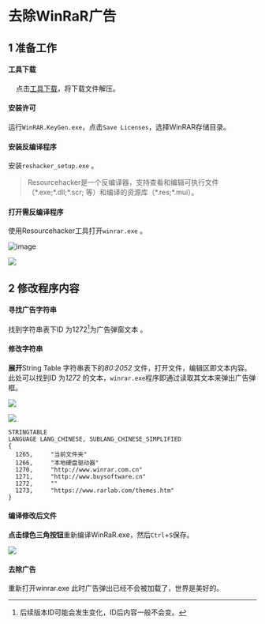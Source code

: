 # 去除WinRaR广告



## [](#) 1 准备工作

#### 工具下载

    点击[工具下载](/WinRAR/WinRAR去除广告.rar)，将下载文件解压。

#### 安装许可
  运行`WinRAR.KeyGen.exe`，点击`Save Licenses`，选择WinRAR存储目录。  

#### 安装反编译程序
  安装`reshacker_setup.exe`  。  

> Resourcehacker是一个反编译器，支持查看和编辑可执行文件（\*.exe;\*.dll;\*.scr; 等）和编译的资源库（\*.res;\*.mui）。  

#### 打开需反编译程序
使用Resourcehacker工具打开`winrar.exe` 。  

![image](/WinRAR/1.png)

![](/WinRAR/2.png)

## [](#) 2 修改程序内容

#### 寻找广告字符串
找到字符串表下ID 为1272[^1]为广告弹窗文本 。 

[^1]: 后续版本ID可能会发生变化，ID后内容一般不会变。

#### 修改字符串
**展开**String Table 字符串表下的*80:2052* 文件，打开文件，编辑区即文本内容。此处可以找到ID 为*1272* 的文本，`winrar.exe`程序即通过读取其文本来弹出广告弹框。

![](/WinRAR/3.png)

![](/WinRAR/4.png)

```
STRINGTABLE
LANGUAGE LANG_CHINESE, SUBLANG_CHINESE_SIMPLIFIED
{
  1265,     "当前文件夹"
  1266,     "本地硬盘驱动器"
  1270,     "http://www.winrar.com.cn"
  1271,     "http://www.buysoftware.cn"
  1272,     ""
  1273,     "https://www.rarlab.com/themes.htm"
}
```

#### 编译修改后文件
**点击绿色三角按钮**重新编译WinRaR.exe，然后`Ctrl`+`S`保存。  

![](/WinRAR/5.png)

#### 去除广告
重新打开winrar.exe 此时广告弹出已经不会被加载了，世界是美好的。

